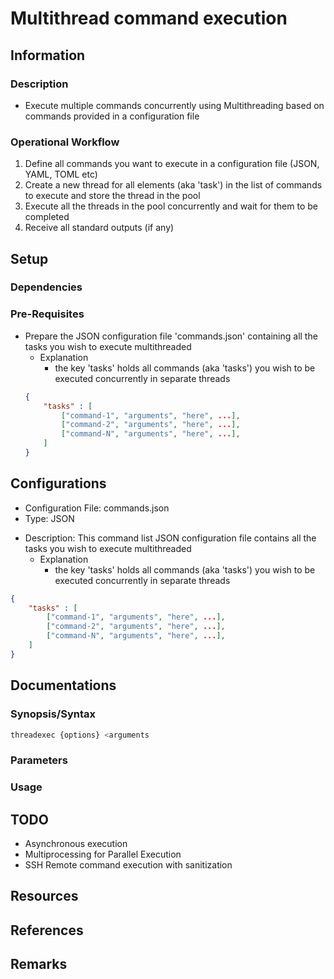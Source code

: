 # Multithread command execution 

## Information
### Description
+ Execute multiple commands concurrently using Multithreading based on commands provided in a configuration file

### Operational Workflow
1. Define all commands you want to execute in a configuration file (JSON, YAML, TOML etc)
2. Create a new thread for all elements (aka 'task') in the list of commands to execute and store the thread in the pool
3. Execute all the threads in the pool concurrently and wait for them to be completed
4. Receive all standard outputs (if any)

## Setup
### Dependencies

### Pre-Requisites
- Prepare the JSON configuration file 'commands.json' containing all the tasks you wish to execute multithreaded
    - Explanation
        - the key 'tasks' holds all commands (aka 'tasks') you wish to be executed concurrently in separate threads
    ```json
    {
        "tasks" : [
            ["command-1", "arguments", "here", ...],
            ["command-2", "arguments", "here", ...],
            ["command-N", "arguments", "here", ...],
        ]
    }
    ```

## Configurations
+ Configuration File: commands.json
+ Type: JSON
- Description: This command list JSON configuration file contains all the tasks you wish to execute multithreaded
    - Explanation
        - the key 'tasks' holds all commands (aka 'tasks') you wish to be executed concurrently in separate threads

```json
{
    "tasks" : [
        ["command-1", "arguments", "here", ...],
        ["command-2", "arguments", "here", ...],
        ["command-N", "arguments", "here", ...],
    ]
}
```

## Documentations

### Synopsis/Syntax
```bash
threadexec {options} <arguments
```

### Parameters

### Usage

## TODO
+ Asynchronous execution
+ Multiprocessing for Parallel Execution
+ SSH Remote command execution with sanitization

## Resources

## References

## Remarks


